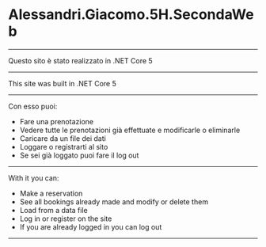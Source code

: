# Alessandri.Giacomo.5H.SecondaWeb

______________________________________________
Questo sito è stato realizzato in .NET Core 5 
______________________________________________
This site was built in .NET Core 5
______________________________________________
Con esso puoi: 
- Fare una prenotazione 
- Vedere tutte le prenotazioni già effettuate e modificarle o eliminarle 
- Caricare da un file dei dati 
- Loggare o registrarti al sito 
- Se sei già loggato puoi fare il log out 
____________________________________________________________________________
With it you can:
- Make a reservation
- See all bookings already made and modify or delete them
- Load from a data file
- Log in or register on the site
- If you are already logged in you can log out
_____________________________________________________________________________

